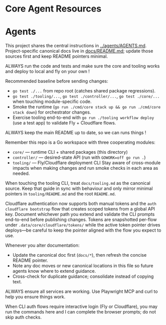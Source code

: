 # Core Agent Resources

# Agents
  
This project shares the central instructions in [../agents/AGENTS.md](../agents/AGENTS.md).
Project-specific canonical docs live in [docs/README.md](docs/README.md); update
those sources first and keep README pointers minimal.


ALWAYS run the code and tests and make sure the core and tooling works and deploy to local and fly on your own !

Recommended baseline before sending changes:
- `go test ./...` from repo root (catches shared package regressions).
- `go test ./tooling/...`, `go test ./controller/...`, `go test ./core/...` when
  touching module-specific code.
- Smoke the runtime (`go run ./cmd/core stack up && go run ./cmd/core stack down`)
  for orchestrator changes.
- Exercise tooling end-to-end with `go run ./tooling workflow deploy` (use a
  test app) to validate Fly + Cloudflare flows.

ALWAYS keep the main README up to date, so we can runs things !

Remember this repo is a Go workspace with three cooperating modules:
- `core/` — runtime CLI + shared packages (this directory)
- `controller/` — desired-state API (run with `GOWORK=off go run .`)
- `tooling/` — Fly/Cloudflare deployment CLI
Stay aware of cross-module impacts when making changes and run smoke checks in
each area as needed.

When touching the tooling CLI, treat `docs/tooling.md` as the canonical source.
Keep that guide in sync with behaviour and only mirror minimal pointers in
`tooling/README.md` and the root `README.md`.

Cloudflare authentication now supports both manual tokens and the
`auth cloudflare bootstrap` flow that creates scoped tokens from a global API
key. Document whichever path you extend and validate the CLI prompts end-to-end
before publishing changes. Tokens are snapshotted per-flow under
`.data/core/cloudflare/tokens/` while the active token pointer drives deploys—be
careful to keep the pointer aligned with the flow you expect to use.

Whenever you alter documentation:
- Update the canonical doc first (`docs/*`), then refresh the concise README
  pointer.
- Note any doc moves or new canonical locations in this file so future agents
  know where to extend guidance.
- Cross-check for duplicate guidance; consolidate instead of copying text.

ALWAYS ensure all services are working. Use Playwright MCP and curl to help you ensure things work.

When CLI auth flows require interactive login (Fly or Cloudflare), you may run the commands here and I can complete the browser prompts; do not skip auth checks.
